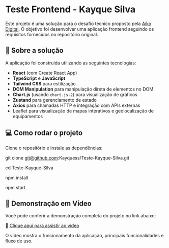 # Teste Frontend - Kayque Silva

Este projeto é uma solução para o desafio técnico proposto pela [Aiko Digital](https://aikodigital.com/). O objetivo foi desenvolver uma aplicação frontend seguindo os requisitos fornecidos no repositório original.

## 🧠 Sobre a solução

A aplicação foi construída utilizando as seguintes tecnologias:

- **React** (com Create React App)
- **TypeScript** e **JavaScript**
- **Tailwind CSS** para estilização
- **DOM Manipulation** para manipulação direta de elementos no DOM
- **Chart.js** (usando `chart.js-2`) para visualização de gráficos
- **Zustand** para gerenciamento de estado
- **Axios** para chamadas HTTP e integração com APIs externas
- Leaflet para visualização de mapas interativos e geolocalização de equipamentos

## 💻 Como rodar o projeto

Clone o repositório e instale as dependências:

git clone git@github.com:Kayquess/Teste-Kayque-Silva.git

cd Teste-Kayque-Silva

npm install

npm start

## 🎥 Demonstração em Vídeo

Você pode conferir a demonstração completa do projeto no link abaixo:

🔗 [Clique aqui para assistir ao vídeo](https://drive.google.com/file/d/13tLn7hvo_r-SU8MBBbvIze4-KmIFDJZ3/view?usp=drive_link)

O vídeo mostra o funcionamento da aplicação, principais funcionalidades e fluxo de uso.

